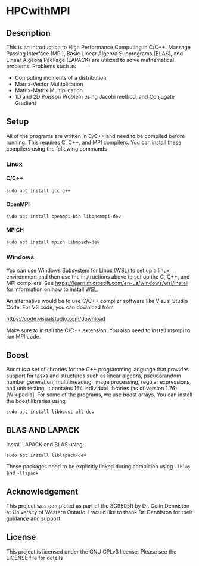 # HPCwithMPI

## Description
This is an introduction to High Performance Computing in C/C++. Massage Passing Interface (MPI), Basic Linear Algebra Subprograms (BLAS), and Linear Algebra Package (LAPACK) are utilized to solve mathematical problems.
Problems such as
  - Computing moments of a distribution
  - Matrix-Vector Multiplication
  - Matrix-Matrix Multiplication
  - 1D and 2D Poisson Problem using Jacobi method, and Conjugate Gradient

## Setup
All of the programs are written in C/C++ and need to be compiled before running. This requires C, C++, and MPI compilers. You can install these compilers using the following commands

### Linux
#### C/C++
`sudo apt install gcc g++`

#### OpenMPI
`sudo apt install openmpi-bin libopenmpi-dev` 

#### MPICH
`sudo apt install mpich libmpich-dev`

### Windows
You can use Windows Subsystem for Linux (WSL) to set up a linux environment and then use the instructions above to set up the C, C++, and MPI compilers. See https://learn.microsoft.com/en-us/windows/wsl/install for information on how to install WSL.

An alternative would be to use C/C++ compiler software like Visual Studio Code. For VS code, you can download from

https://code.visualstudio.com/download

Make sure to install the C/C++ extension. You also need to install msmpi to run MPI code.

## Boost
Boost is a set of libraries for the C++ programming language that provides support for tasks and structures such as linear algebra, pseudorandom number generation, multithreading, image processing, regular expressions, and unit testing. It contains 164 individual libraries (as of version 1.76)[Wikipedia]. For some of the programs, we use boost arrays. You can install the boost libraries using

`sudo apt install libboost-all-dev`

## BLAS AND LAPACK
Install LAPACK and BLAS using:

`sudo apt install liblapack-dev`

These packages need to be explicitly linked during complition using `-lblas` and `-llapack`

## Acknowledgement
This project was completed as part of the SC9505R by Dr. Colin Denniston at University of Western Ontario. I would like to thank Dr. Denniston for their guidance and support.

## License
This project is licensed under the GNU GPLv3 license. Please see the LICENSE file for details
